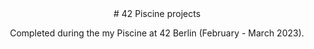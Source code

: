 <div align="center">
# 42 Piscine projects

Completed during the my Piscine at 42 Berlin (February - March 2023).

</div>
